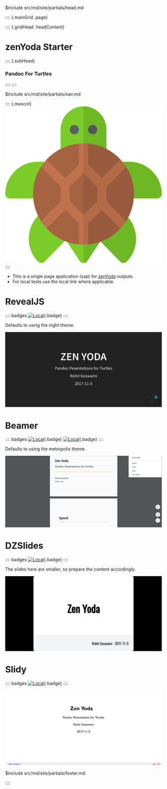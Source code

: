 $include src/md/site/partials/head.md

:::: {.mainGrid .page}

:::: {.gridHead .headContent}
# zenYoda Starter
:::: {.subHead}
### Pandoc For Turtles
::::
::::

$include src/md/site/partials/nav.md

<main class="gridBody">

:::: {.mascot}
![](img/turtle.png "zenYoda")
::::

* This is a single page application (sap) for [zenYoda](https://zenyoda.surge.sh) outputs.
* For local tests use the local link where applicable.

# RevealJS
:::: badges
[![Local](https://img.shields.io/badge/revealjs-link-blue.svg?style=for-the-badge)](pres/html/zenYoda_starterReveal.html){.badge}
::::

Defaults to using the night theme.

![](img/previews/revealJSTest.png "zenYoda Reveal JS")

# Beamer
:::: badges
[![Local](https://img.shields.io/badge/beamer-local-lightgrey.svg?style=for-the-badge)](/pres/beamer/zenYoda_starterPres.pdf){.badge}
[![Local](https://img.shields.io/badge/beamer-ghPages-blue.svg?style=for-the-badge)](https://github.com/HaoZeke/zenYodaStarter/blob/gh-pages/pres/beamer/zenYoda_starterPres.pdf){.badge}
::::

Defaults to using the metropolis theme.

![](img/previews/beamerTest.png "zenYoda Beamer")

# DZSlides
:::: badges
[![Local](https://img.shields.io/badge/dzSlides-link-blue.svg?style=for-the-badge)](pres/html/zenYoda_starterDZ.html){.badge}
::::

The slides here are smaller, so prepare the content accordingly.

![](img/previews/dzTest.png "zenYoda DZ Slides")

# Slidy
:::: badges
[![Local](https://img.shields.io/badge/Slidy-link-blue.svg?style=for-the-badge)](pres/html/zenYoda_starterSlidy.html){.badge}
::::

![](img/previews/slidyTest.png "zenYoda Slidy Deck")

</main>

$include src/md/site/partials/footer.md

<!-- Ending page and mainGrid -->
::::

